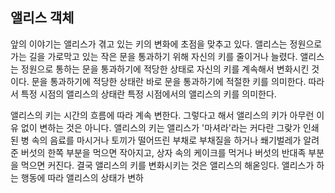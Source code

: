 ## 앨리스 객체
앞의 이야기는 앨리스가 겪고 있는 키의 변화에 초점을 맞추고 있다. 앨리스는 정원으로 가는 길을 가로막고 있는 작은 문을 통과하기 위해 자신의 키를 줄이거나 늘렸다. 앨리스는 정원으로 통하는 문을 통과하기에 적당한 상태로 자신의 키를 계속해서 변화시킨 것이다. 문을 통과하기에 적당한 상태란 바로 문을 통과하기에 적절한 키를 의미한다. 따라서 특정 시점의 앨리스의 상태란 특정 시점에서의 앨리스의 키를 의미한다.

앨리스의 키는 시간의 흐름에 따라 계속 변한다. 그렇다고 해서 앨리스의 키가 아무런 이유 없이 변하는 것은 아니다. 앨리스의 키는 앨리스가 '마셔라'라는 커다란 그랒가 인쇄된 병 속의 음료를 마시거나 토끼가 떨어뜨린 부채로 부채질을 하거나 쐐기벌레가 알려준 버섯의 한쪽 부분을 먹으면 작아지고, 상자 속의 케이크를 먹거나 버섯의 반대족 부분을 먹으면 커진다. 결국 앨리스의 키를 변화시키는 것은 앨리스의 해옫잉다. 앨리스가 하는 행동에 따라 앨리스의 상태가 변하